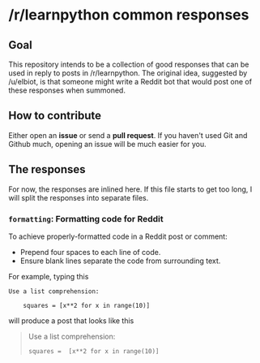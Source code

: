 # /r/learnpython common responses

## Goal

This repository intends to be a collection of good responses that can be used
in reply to posts in /r/learnpython. The original idea, suggested by /u/elbiot,
is that someone might write a Reddit bot that would post one of these responses
when summoned.

## How to contribute

Either open an **issue** or send a **pull request**. If you haven't used Git and
Github much, opening an issue will be much easier for you.

## The responses

For now, the responses are inlined here. If this file starts to get too long, I
will split the responses into separate files.

### `formatting`: Formatting code for Reddit

To achieve properly-formatted code in a Reddit post or comment:

* Prepend four spaces to each line of code.
* Ensure blank lines separate the code from surrounding text.

For example, typing this

    Use a list comprehension:

        squares = [x**2 for x in range(10)]

will produce a post that looks like this

> Use a list comprehension:
>
>     squares =  [x**2 for x in range(10)]
